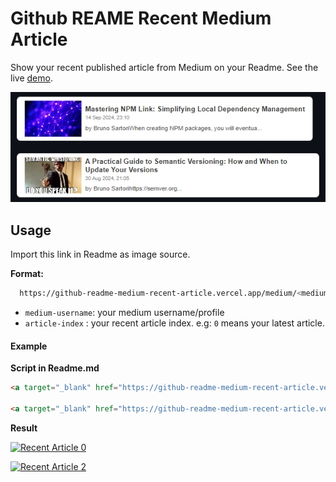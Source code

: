 # Github REAME Recent Medium Article

Show your recent published article from Medium on your Readme. See the live [demo](https://github.com/bruno-sartori).

![github-readme-medium-recent-article](./example.jpg)

## Usage

Import this link in Readme as image source.

**Format:**
```bash
  https://github-readme-medium-recent-article.vercel.app/medium/<medium-username>/<article-index>
```
- `medium-username`: your medium username/profile
- `article-index` : your recent article index. e.g: `0` means your latest article. 

#### Example
**Script in Readme.md**

```html
<a target="_blank" href="https://github-readme-medium-recent-article.vercel.app/medium/@brunosartori.dev/0"><img src="https://github-readme-medium-recent-article.vercel.app/medium/@brunosartori.dev/0" alt="Recent Article 0"> 

<a target="_blank" href="https://github-readme-medium-recent-article.vercel.app/medium/@brunosartori.dev/2"><img src="https://github-readme-medium-recent-article.vercel.app/medium/@brunosartori.dev/2" alt="Recent Article 2"> 

```
**Result**

<a target="_blank" href="https://github-readme-medium-recent-article.vercel.app/medium/@brunosartori.dev/0"><img src="https://github-readme-medium-recent-article.vercel.app/medium/@brunosartori.dev/0" alt="Recent Article 0">

<a target="_blank" href="https://github-readme-medium-recent-article.vercel.app/medium/@brunosartori.dev/2"><img src="https://github-readme-medium-recent-article.vercel.app/medium/@brunosartori.dev/2" alt="Recent Article 2">

